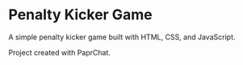 # Penalty Kicker Game

A simple penalty kicker game built with HTML, CSS, and JavaScript.

Project created with PaprChat.